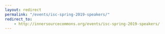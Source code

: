 ```yaml
---
layout: redirect
permalink: "/events/isc-spring-2019-speakers/"
redirect_to:
    - http://innersourcecommons.org/events/isc-spring-2019-speakers/
---
```

